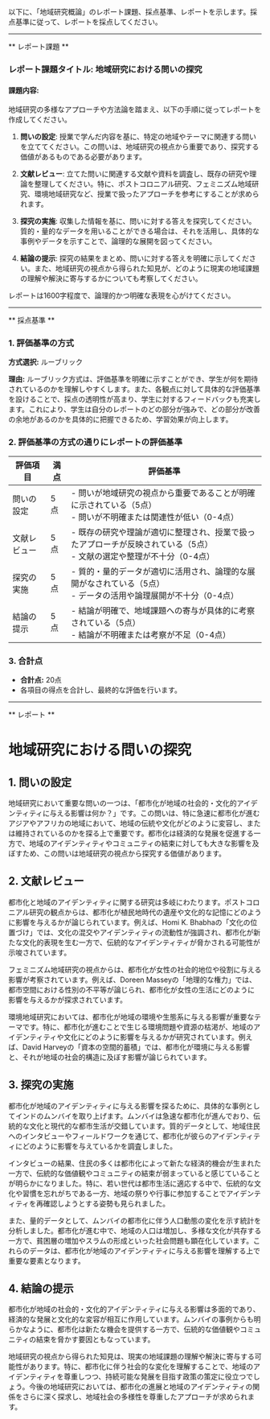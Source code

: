 以下に、「地域研究概論」のレポート課題、採点基準、レポートを示します。採点基準に従って、レポートを採点してください。

---------------------------------------
** レポート課題 **

### レポート課題タイトル: 地域研究における問いの探究

#### 課題内容:
地域研究の多様なアプローチや方法論を踏まえ、以下の手順に従ってレポートを作成してください。

1. **問いの設定**: 授業で学んだ内容を基に、特定の地域やテーマに関連する問いを立ててください。この問いは、地域研究の視点から重要であり、探究する価値があるものである必要があります。

2. **文献レビュー**: 立てた問いに関連する文献や資料を調査し、既存の研究や理論を整理してください。特に、ポストコロニアル研究、フェミニズム地域研究、環境地域研究など、授業で扱ったアプローチを参考にすることが求められます。

3. **探究の実施**: 収集した情報を基に、問いに対する答えを探究してください。質的・量的なデータを用いることができる場合は、それを活用し、具体的な事例やデータを示すことで、論理的な展開を図ってください。

4. **結論の提示**: 探究の結果をまとめ、問いに対する答えを明確に示してください。また、地域研究の視点から得られた知見が、どのように現実の地域課題の理解や解決に寄与するかについても考察してください。

レポートは1600字程度で、論理的かつ明確な表現を心がけてください。

---------------------------------------
** 採点基準 **

### 1. 評価基準の方式
**方式選択:** ルーブリック

**理由:** ルーブリック方式は、評価基準を明確に示すことができ、学生が何を期待されているのかを理解しやすくします。また、各観点に対して具体的な評価基準を設けることで、採点の透明性が高まり、学生に対するフィードバックも充実します。これにより、学生は自分のレポートのどの部分が強みで、どの部分が改善の余地があるのかを具体的に把握できるため、学習効果が向上します。

### 2. 評価基準の方式の通りにレポートの評価基準

| 評価項目               | 満点 | 評価基準                                                                                     |
|----------------------|------|--------------------------------------------------------------------------------------------|
| 問いの設定           | 5点  | - 問いが地域研究の視点から重要であることが明確に示されている（5点）<br>- 問いが不明確または関連性が低い（0-4点） |
| 文献レビュー         | 5点  | - 既存の研究や理論が適切に整理され、授業で扱ったアプローチが反映されている（5点）<br>- 文献の選定や整理が不十分（0-4点） |
| 探究の実施           | 5点  | - 質的・量的データが適切に活用され、論理的な展開がなされている（5点）<br>- データの活用や論理展開が不十分（0-4点） |
| 結論の提示           | 5点  | - 結論が明確で、地域課題への寄与が具体的に考察されている（5点）<br>- 結論が不明確または考察が不足（0-4点） |

### 3. 合計点
- **合計点:** 20点
- 各項目の得点を合計し、最終的な評価を行います。

---------------------------------------
** レポート **
# 地域研究における問いの探究

## 1. 問いの設定

地域研究において重要な問いの一つは、「都市化が地域の社会的・文化的アイデンティティに与える影響は何か？」です。この問いは、特に急速に都市化が進むアジアやアフリカの地域において、地域の伝統や文化がどのように変容し、または維持されているのかを探る上で重要です。都市化は経済的な発展を促進する一方で、地域のアイデンティティやコミュニティの結束に対しても大きな影響を及ぼすため、この問いは地域研究の視点から探究する価値があります。

## 2. 文献レビュー

都市化と地域のアイデンティティに関する研究は多岐にわたります。ポストコロニアル研究の観点からは、都市化が植民地時代の遺産や文化的な記憶にどのように影響を与えるかが論じられています。例えば、Homi K. Bhabhaの「文化の位置づけ」では、文化の混交やアイデンティティの流動性が強調され、都市化が新たな文化的表現を生む一方で、伝統的なアイデンティティが脅かされる可能性が示唆されています。

フェミニズム地域研究の視点からは、都市化が女性の社会的地位や役割に与える影響が考察されています。例えば、Doreen Masseyの「地理的な権力」では、都市空間における性別の不平等が論じられ、都市化が女性の生活にどのように影響を与えるかが探求されています。

環境地域研究においては、都市化が地域の環境や生態系に与える影響が重要なテーマです。特に、都市化が進むことで生じる環境問題や資源の枯渇が、地域のアイデンティティや文化にどのように影響を与えるかが研究されています。例えば、David Harveyの「資本の空間的蓄積」では、都市化が環境に与える影響と、それが地域の社会的構造に及ぼす影響が論じられています。

## 3. 探究の実施

都市化が地域のアイデンティティに与える影響を探るために、具体的な事例としてインドのムンバイを取り上げます。ムンバイは急速な都市化が進んでおり、伝統的な文化と現代的な都市生活が交錯しています。質的データとして、地域住民へのインタビューやフィールドワークを通じて、都市化が彼らのアイデンティティにどのように影響を与えているかを調査しました。

インタビューの結果、住民の多くは都市化によって新たな経済的機会が生まれた一方で、伝統的な価値観やコミュニティの結束が弱まっていると感じていることが明らかになりました。特に、若い世代は都市生活に適応する中で、伝統的な文化や習慣を忘れがちである一方、地域の祭りや行事に参加することでアイデンティティを再確認しようとする姿勢も見られました。

また、量的データとして、ムンバイの都市化に伴う人口動態の変化を示す統計を分析しました。都市化が進む中で、地域の人口は増加し、多様な文化が共存する一方で、貧困層の増加やスラムの形成といった社会問題も顕在化しています。これらのデータは、都市化が地域のアイデンティティに与える影響を理解する上で重要な要素となります。

## 4. 結論の提示

都市化が地域の社会的・文化的アイデンティティに与える影響は多面的であり、経済的な発展と文化的な変容が相互に作用しています。ムンバイの事例からも明らかなように、都市化は新たな機会を提供する一方で、伝統的な価値観やコミュニティの結束を脅かす要因ともなっています。

地域研究の視点から得られた知見は、現実の地域課題の理解や解決に寄与する可能性があります。特に、都市化に伴う社会的な変化を理解することで、地域のアイデンティティを尊重しつつ、持続可能な発展を目指す政策の策定に役立つでしょう。今後の地域研究においては、都市化の進展と地域のアイデンティティの関係をさらに深く探求し、地域社会の多様性を尊重したアプローチが求められます。

